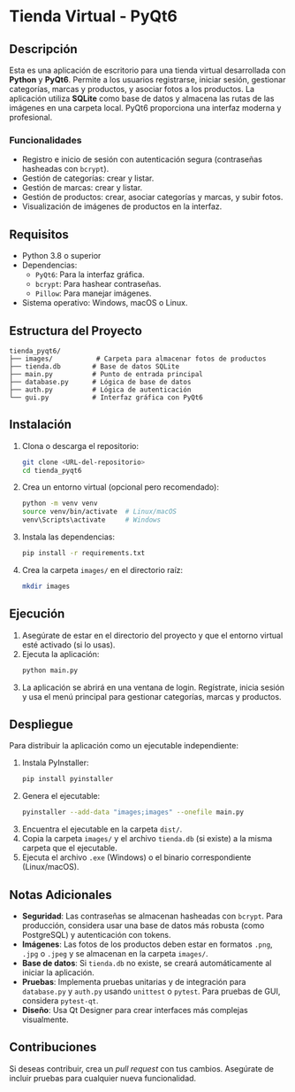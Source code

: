 # Tienda Virtual - PyQt6

## Descripción
Esta es una aplicación de escritorio para una tienda virtual desarrollada con **Python** y **PyQt6**. Permite a los usuarios registrarse, iniciar sesión, gestionar categorías, marcas y productos, y asociar fotos a los productos. La aplicación utiliza **SQLite** como base de datos y almacena las rutas de las imágenes en una carpeta local. PyQt6 proporciona una interfaz moderna y profesional.

### Funcionalidades
- Registro e inicio de sesión con autenticación segura (contraseñas hasheadas con `bcrypt`).
- Gestión de categorías: crear y listar.
- Gestión de marcas: crear y listar.
- Gestión de productos: crear, asociar categorías y marcas, y subir fotos.
- Visualización de imágenes de productos en la interfaz.

## Requisitos
- Python 3.8 o superior
- Dependencias:
  - `PyQt6`: Para la interfaz gráfica.
  - `bcrypt`: Para hashear contraseñas.
  - `Pillow`: Para manejar imágenes.
- Sistema operativo: Windows, macOS o Linux.

## Estructura del Proyecto
```
tienda_pyqt6/
├── images/           # Carpeta para almacenar fotos de productos
├── tienda.db        # Base de datos SQLite
├── main.py          # Punto de entrada principal
├── database.py      # Lógica de base de datos
├── auth.py          # Lógica de autenticación
└── gui.py           # Interfaz gráfica con PyQt6
```

## Instalación
1. Clona o descarga el repositorio:
   ```bash
   git clone <URL-del-repositorio>
   cd tienda_pyqt6
   ```
2. Crea un entorno virtual (opcional pero recomendado):
   ```bash
   python -m venv venv
   source venv/bin/activate  # Linux/macOS
   venv\Scripts\activate     # Windows
   ```
3. Instala las dependencias:
   ```bash
   pip install -r requirements.txt
   ```
4. Crea la carpeta `images/` en el directorio raíz:
   ```bash
   mkdir images
   ```

## Ejecución
1. Asegúrate de estar en el directorio del proyecto y que el entorno virtual esté activado (si lo usas).
2. Ejecuta la aplicación:
   ```bash
   python main.py
   ```
3. La aplicación se abrirá en una ventana de login. Regístrate, inicia sesión y usa el menú principal para gestionar categorías, marcas y productos.

## Despliegue
Para distribuir la aplicación como un ejecutable independiente:
1. Instala PyInstaller:
   ```bash
   pip install pyinstaller
   ```
2. Genera el ejecutable:
   ```bash
   pyinstaller --add-data "images;images" --onefile main.py
   ```
3. Encuentra el ejecutable en la carpeta `dist/`.
4. Copia la carpeta `images/` y el archivo `tienda.db` (si existe) a la misma carpeta que el ejecutable.
5. Ejecuta el archivo `.exe` (Windows) o el binario correspondiente (Linux/macOS).

## Notas Adicionales
- **Seguridad**: Las contraseñas se almacenan hasheadas con `bcrypt`. Para producción, considera usar una base de datos más robusta (como PostgreSQL) y autenticación con tokens.
- **Imágenes**: Las fotos de los productos deben estar en formatos `.png`, `.jpg` o `.jpeg` y se almacenan en la carpeta `images/`.
- **Base de datos**: Si `tienda.db` no existe, se creará automáticamente al iniciar la aplicación.
- **Pruebas**: Implementa pruebas unitarias y de integración para `database.py` y `auth.py` usando `unittest` o `pytest`. Para pruebas de GUI, considera `pytest-qt`.
- **Diseño**: Usa Qt Designer para crear interfaces más complejas visualmente.

## Contribuciones
Si deseas contribuir, crea un *pull request* con tus cambios. Asegúrate de incluir pruebas para cualquier nueva funcionalidad.

